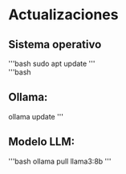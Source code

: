 # Actualizaciones  
## Sistema operativo
'''bash
sudo apt update
'''  
'''bash
## Ollama:
ollama update
'''  
## Modelo LLM:
'''bash
ollama pull llama3:8b
'''

